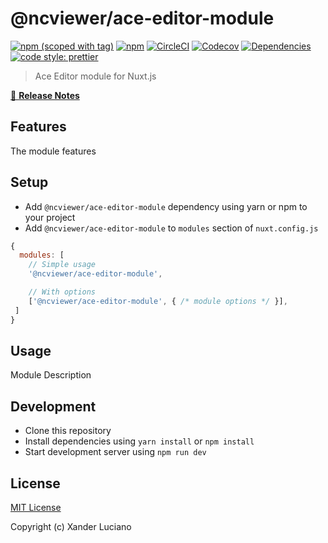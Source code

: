 # @ncviewer/ace-editor-module
[![npm (scoped with tag)](https://img.shields.io/npm/v/@ncviewer/ace-editor-module/latest.svg?style=flat-square)](https://npmjs.com/package/ace-editor-module)
[![npm](https://img.shields.io/npm/dt/@ncviewer/ace-editor-module.svg?style=flat-square)](https://npmjs.com/package/ace-editor-module)
[![CircleCI](https://img.shields.io/circleci/project/github/NCViewer/ace-editor-module.svg?style=flat-square)](https://circleci.com/gh/NCViewer/ace-editor-module)
[![Codecov](https://img.shields.io/codecov/c/github/NCViewer/ace-editor-module.svg?style=flat-square)](https://codecov.io/gh/NCViewer/ace-editor-module)
[![Dependencies](https://david-dm.org/NCViewer/ace-editor-module/status.svg?style=flat-square)](https://david-dm.org/NCViewer/ace-editor-module)
[![code style: prettier](https://img.shields.io/badge/code_style-prettier-ff69b4.svg?style=flat-square)](https://github.com/prettier/prettier)

> Ace Editor module for Nuxt.js

[📖 **Release Notes**](./CHANGELOG.md)

## Features

The module features

## Setup
- Add `@ncviewer/ace-editor-module` dependency using yarn or npm to your project
- Add `@ncviewer/ace-editor-module` to `modules` section of `nuxt.config.js`

```js
{
  modules: [
    // Simple usage
    '@ncviewer/ace-editor-module',

    // With options
    ['@ncviewer/ace-editor-module', { /* module options */ }],
 ]
}
```

## Usage

Module Description

## Development

- Clone this repository
- Install dependencies using `yarn install` or `npm install`
- Start development server using `npm run dev`

## License

[MIT License](./LICENSE)

Copyright (c) Xander Luciano
